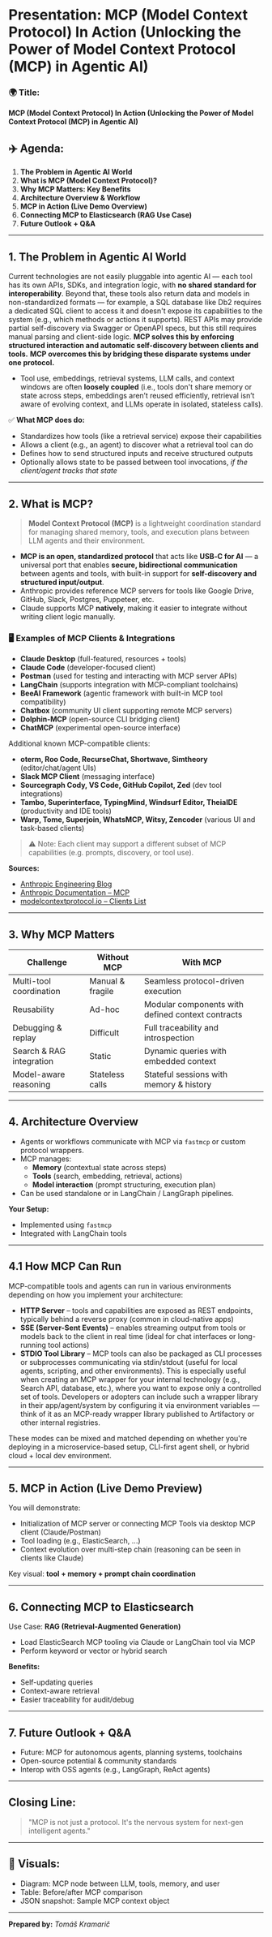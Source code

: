 # Presentation: MCP (Model Context Protocol) In Action (Unlocking the Power of Model Context Protocol (MCP) in Agentic AI)

### 🌍 Title:

**MCP (Model Context Protocol) In Action (Unlocking the Power of Model Context Protocol (MCP) in Agentic AI)**

## ✈️ Agenda:

1. **The Problem in Agentic AI World**
2. **What is MCP (Model Context Protocol)?**
3. **Why MCP Matters: Key Benefits**
4. **Architecture Overview & Workflow**
5. **MCP in Action (Live Demo Overview)**
6. **Connecting MCP to Elasticsearch (RAG Use Case)**
7. **Future Outlook + Q&A**

---

## 1. The Problem in Agentic AI World

Current technologies are not easily pluggable into agentic AI — each tool has its own APIs, SDKs, and integration logic, with **no shared standard for interoperability**. Beyond that, these tools also return data and models in non-standardized formats — for example, a SQL database like Db2 requires a dedicated SQL client to access it and doesn't expose its capabilities to the system (e.g., which methods or actions it supports). REST APIs may provide partial self-discovery via Swagger or OpenAPI specs, but this still requires manual parsing and client-side logic. **MCP solves this by enforcing structured interaction and automatic self-discovery between clients and tools.** **MCP overcomes this by bridging these disparate systems under one protocol.**

- Tool use, embeddings, retrieval systems, LLM calls, and context windows are often **loosely coupled** (i.e., tools don't share memory or state across steps, embeddings aren’t reused efficiently, retrieval isn’t aware of evolving context, and LLMs operate in isolated, stateless calls).

✅ **What MCP does do:**

- Standardizes how tools (like a retrieval service) expose their capabilities
- Allows a client (e.g., an agent) to discover what a retrieval tool can do
- Defines how to send structured inputs and receive structured outputs
- Optionally allows state to be passed between tool invocations, *if the client/agent tracks that state*

---

## 2. What is MCP?

> **Model Context Protocol (MCP)** is a lightweight coordination standard for managing shared memory, tools, and execution plans between LLM agents and their environment.

- **MCP is an open, standardized protocol** that acts like **USB‑C for AI** — a universal port that enables **secure, bidirectional communication** between agents and tools, with built-in support for **self-discovery and structured input/output**.
- Anthropic provides reference MCP servers for tools like Google Drive, GitHub, Slack, Postgres, Puppeteer, etc.
- Claude supports MCP **natively**, making it easier to integrate without writing client logic manually.

### 🖥️ Examples of MCP Clients & Integrations

- **Claude Desktop** (full-featured, resources + tools)
- **Claude Code** (developer-focused client)
- **Postman** (used for testing and interacting with MCP server APIs)
- **LangChain** (supports integration with MCP-compliant toolchains)
- **BeeAI Framework** (agentic framework with built-in MCP tool compatibility)
- **Chatbox** (community UI client supporting remote MCP servers)
- **Dolphin‑MCP** (open-source CLI bridging client)
- **ChatMCP** (experimental open-source interface)

Additional known MCP-compatible clients:

- **oterm, Roo Code, RecurseChat, Shortwave, Simtheory** (editor/chat/agent UIs)
- **Slack MCP Client** (messaging interface)
- **Sourcegraph Cody, VS Code, GitHub Copilot, Zed** (dev tool integrations)
- **Tambo, Superinterface, TypingMind, Windsurf Editor, TheiaIDE** (productivity and IDE tools)
- **Warp, Tome, Superjoin, WhatsMCP, Witsy, Zencoder** (various UI and task-based clients)

> ⚠️ Note: Each client may support a different subset of MCP capabilities (e.g. prompts, discovery, or tool use).

**Sources:**
- [Anthropic Engineering Blog](https://www.anthropic.com/news/model-context-protocol)
- [Anthropic Documentation – MCP](https://docs.anthropic.com/en/docs/mcp)
- [modelcontextprotocol.io – Clients List](https://modelcontextprotocol.io/clients)

---

## 3. Why MCP Matters

| Challenge                | Without MCP      | With MCP                                          |
|--------------------------|------------------|---------------------------------------------------|
| Multi-tool coordination  | Manual & fragile | Seamless protocol-driven execution                |
| Reusability              | Ad-hoc           | Modular components with defined context contracts |
| Debugging & replay       | Difficult        | Full traceability and introspection               |
| Search & RAG integration | Static           | Dynamic queries with embedded context             |
| Model-aware reasoning    | Stateless calls  | Stateful sessions with memory & history           |

---

## 4. Architecture Overview

- Agents or workflows communicate with MCP via `fastmcp` or custom protocol wrappers.
- MCP manages:
  - **Memory** (contextual state across steps)
  - **Tools** (search, embedding, retrieval, actions)
  - **Model interaction** (prompt structuring, execution plan)
- Can be used standalone or in LangChain / LangGraph pipelines.

**Your Setup:**

- Implemented using `fastmcp`
- Integrated with LangChain tools

---

## 4.1 How MCP Can Run

MCP-compatible tools and agents can run in various environments depending on how you implement your architecture:

- **HTTP Server** – tools and capabilities are exposed as REST endpoints, typically behind a reverse proxy (common in cloud-native apps)
- **SSE (Server-Sent Events)** – enables streaming output from tools or models back to the client in real time (ideal for chat interfaces or long-running tool actions)
- **STDIO Tool Library** –  MCP tools can also be packaged as CLI processes or subprocesses communicating via stdin/stdout (useful for local agents, scripting, and other environments). This is especially useful when creating an MCP wrapper for your internal technology (e.g., Search API, database, etc.), where you want to expose only a controlled set of tools. Developers or adopters can include such a wrapper library in their app/agent/system by configuring it via environment variables — think of it as an MCP-ready wrapper library published to Artifactory or other internal registries.

These modes can be mixed and matched depending on whether you're deploying in a microservice-based setup, CLI-first agent shell, or hybrid cloud + local dev environment.

---

## 5. MCP in Action (Live Demo Preview)

You will demonstrate:

- Initialization of MCP server or connecting MCP Tools via desktop MCP client (Claude/Postman)
- Tool loading (e.g., ElasticSearch, ...)
- Context evolution over multi-step chain (reasoning can be seen in clients like Claude)

Key visual: **tool + memory + prompt chain coordination**

---

## 6. Connecting MCP to Elasticsearch

Use Case: **RAG (Retrieval-Augmented Generation)**

- Load ElasticSearch MCP tooling via Claude or LangChain tool via MCP
- Perform keyword or vector or hybrid search

**Benefits:**

- Self-updating queries
- Context-aware retrieval
- Easier traceability for audit/debug

---

## 7. Future Outlook + Q&A

- Future: MCP for autonomous agents, planning systems, toolchains
- Open-source potential & community standards
- Interop with OSS agents (e.g., LangGraph, ReAct agents)

---

## Closing Line:

> "MCP is not just a protocol. It's the nervous system for next-gen intelligent agents."

---

## 🎥 Visuals:

- Diagram: MCP node between LLM, tools, memory, and user
- Table: Before/after MCP comparison
- JSON snapshot: Sample MCP context object

---

**Prepared by:** _Tomáš Kramarič_
